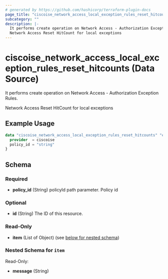 ```yaml
---
# generated by https://github.com/hashicorp/terraform-plugin-docs
page_title: "ciscoise_network_access_local_exception_rules_reset_hitcounts Data Source - terraform-provider-ciscoise"
subcategory: ""
description: |-
  It performs create operation on Network Access - Authorization Exception Rules.
  Network Access Reset HitCount for local exceptions
---
```


# ciscoise_network_access_local_exception_rules_reset_hitcounts (Data Source)

It performs create operation on Network Access - Authorization Exception Rules.

Network Access Reset HitCount for local exceptions

## Example Usage

```terraform
data "ciscoise_network_access_local_exception_rules_reset_hitcounts" "example" {
  provider  = ciscoise
  policy_id = "string"
}
```

<!-- schema generated by tfplugindocs -->
## Schema

### Required

- **policy_id** (String) policyId path parameter. Policy id

### Optional

- **id** (String) The ID of this resource.

### Read-Only

- **item** (List of Object) (see [below for nested schema](#nestedatt--item))

<a id="nestedatt--item"></a>
### Nested Schema for `item`

Read-Only:

- **message** (String)


